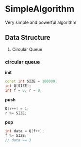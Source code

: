 # SimpleAlgorithm
Very simple and powerful algorithm

## Data Structure
1. Circular Queue

### circular queue
**init**
```cpp
const int SIZE = 100000;
int Q[SIZE];
int f = 0, r = 0;
```

**push**
```cpp
Q[r++] = 1;
r %= SIZE;
```

**pop**
```cpp
int data = Q[f++];
f %= SIZE;
// data == 3
```

